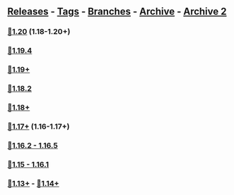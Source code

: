 ## [Releases](https://github.com/InfamousMusicify/Flying-Raijin/releases/) - [Tags](https://github.com/InfamousMusicify/Flying-Raijin/tags/) - [Branches](https://github.com/InfamousMusicify/Flying-Raijin/branches) - [Archive](https://github.com/InfamousMusicify/Flying-Raijin/releases/tag/Archive) - [Archive 2](https://github.com/InfamousMusicify/Flying-Raijin/releases/tag/Archive2)        


### [🔗1.20](https://github.com/InfamousMusicify/Flying-Raijin/releases/download/1.20/Raijin_V11.9.8-1.20.zip) (1.18-1.20+)     

### [🔗1.19.4](https://github.com/InfamousMusicify/Flying-Raijin/releases/download/1.19/Raijin_V11.8.1-1.19.4.zip)    
### [🔗1.19+](https://github.com/InfamousMusicify/Flying-Raijin/releases/download/1.19/Raijin_V11.8.1-1.19.zip)  

### [🔗1.18.2](https://github.com/InfamousMusicify/Flying-Raijin/releases/download/1.18.2/Raijin_V11.8.1-1.18.2.zip) 
### [🔗1.18+](https://github.com/InfamousMusicify/Flying-Raijin/releases/download/1.18/Raijin_V11.8.1-1.18.zip)
     
### [🔗1.17+](https://github.com/InfamousMusicify/Flying-Raijin/releases/download/1.17/Raijin_V11.8.n1-1.17.zip) (1.16-1.17+)   

### [🔗1.16.2 - 1.16.5](https://github.com/InfamousMusicify/Flying-Raijin/releases/download/1.16.2/Raijin_V11.8.n1-1.16.zip)   

### [🔗1.15 - 1.16.1](https://github.com/InfamousMusicify/Flying-Raijin/releases/download/1.15%E2%80%931.16.1/Raijin_V11.8.n2-1.15-16.zip)   

### [🔗1.13+](https://github.com/InfamousMusicify/Flying-Raijin/releases/download/1.13%E2%80%931.14/Raijin_V11.8.n4-1.13.zip) - [🔗1.14+](https://github.com/InfamousMusicify/Flying-Raijin/releases/download/1.13%E2%80%931.14/Raijin_V11.8.n3-1.14.zip)  
